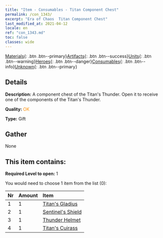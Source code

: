 ```yaml
---
title: "Item - Consumables - Titan Component Chest"
permalink: /con_1343/
excerpt: "Era of Chaos  Titan Component Chest"
last_modified_at: 2021-04-12
locale: en
ref: "con_1343.md"
toc: false
classes: wide
---
```

 [Materials](/Items/){: .btn .btn--primary}[Artifacts](/Items/Artifacts/){: .btn .btn--success}[Units](/Items/Units/){: .btn .btn--warning}[Heroes](/Items/Heroes/){: .btn .btn--danger}[Consumables](/Items/Consumables/){: .btn .btn--info}[Unknown](/Items/Unknown/){: .btn .btn--primary}

## Details
 **Description:** A component chest of the Titan's Thunder. Open it to receive one of the components of the Titan's Thunder.

 **Quality:** <span style="color: #FF8C00">OK</span>

 **Type:** Gift

## Gather

  None

## This item contains:

 **Required Level to open:** 1

 You would need to choose 1 item from the list (0):

  | Nr | Amount |     Item    |
  |:---|:-------|:------------|
  | 1 | 1 | [Titan's Gladius](/Items/art_156/) | 
  | 2 | 1 | [Sentinel's Shield](/Items/art_157/) | 
  | 3 | 1 | [Thunder Helmet](/Items/art_158/) | 
  | 4 | 1 | [Titan's Cuirass](/Items/art_159/) | 
